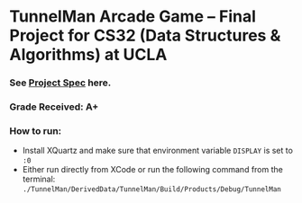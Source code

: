 # TunnelMan Arcade Game – Final Project for CS32 (Data Structures & Algorithms) at UCLA

### See [Project Spec](Tunnelman.pdf) here.

### Grade Received: A+


### How to run:
- Install XQuartz and make sure that environment variable `DISPLAY` is set to `:0`
- Either run directly from XCode or run the following command from the terminal: `./TunnelMan/DerivedData/TunnelMan/Build/Products/Debug/TunnelMan`
